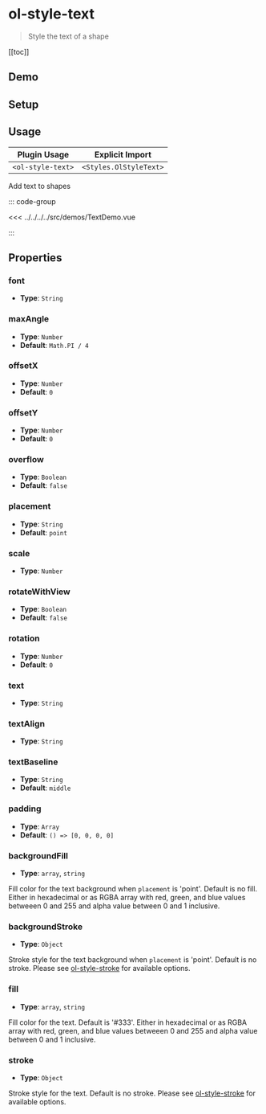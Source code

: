 # ol-style-text

> Style the text of a shape

[[toc]]

## Demo

<script setup>
import TextDemo from "@demos/TextDemo.vue"
</script>

<ClientOnly>
<TextDemo/>
</ClientOnly>

## Setup

<!--@include: ../../styles.plugin.md-->

## Usage

| Plugin Usage      |    Explicit Import     |
| ----------------- | :--------------------: |
| `<ol-style-text>` | `<Styles.OlStyleText>` |

Add text to shapes

::: code-group

<<< ../../../../src/demos/TextDemo.vue

:::

## Properties

### font

- **Type**: `String`

### maxAngle

- **Type**: `Number`
- **Default**: `Math.PI / 4`

### offsetX

- **Type**: `Number`
- **Default**: `0`

### offsetY

- **Type**: `Number`
- **Default**: `0`

### overflow

- **Type**: `Boolean`
- **Default**: `false`

### placement

- **Type**: `String`
- **Default**: `point`

### scale

- **Type**: `Number`

### rotateWithView

- **Type**: `Boolean`
- **Default**: `false`

### rotation

- **Type**: `Number`
- **Default**: `0`

### text

- **Type**: `String`

### textAlign

- **Type**: `String`

### textBaseline

- **Type**: `String`
- **Default**: `middle`

### padding

- **Type**: `Array`
- **Default**: `() => [0, 0, 0, 0]`

### backgroundFill

- **Type**: `array`, `string`

Fill color for the text background when `placement` is 'point'. Default is no fill. Either in hexadecimal or as RGBA array with red, green, and blue values betweeen 0 and 255 and alpha value between 0 and 1 inclusive.

### backgroundStroke

- **Type**: `Object`

Stroke style for the text background when `placement` is 'point'. Default is no stroke. Please see [ol-style-stroke](/componentsguide/styles/stroke/#properties) for available options.

### fill

- **Type**: `array`, `string`

Fill color for the text. Default is '#333'. Either in hexadecimal or as RGBA array with red, green, and blue values betweeen 0 and 255 and alpha value between 0 and 1 inclusive.

### stroke

- **Type**: `Object`

Stroke style for the text. Default is no stroke. Please see [ol-style-stroke](/componentsguide/styles/stroke/#properties) for available options.
